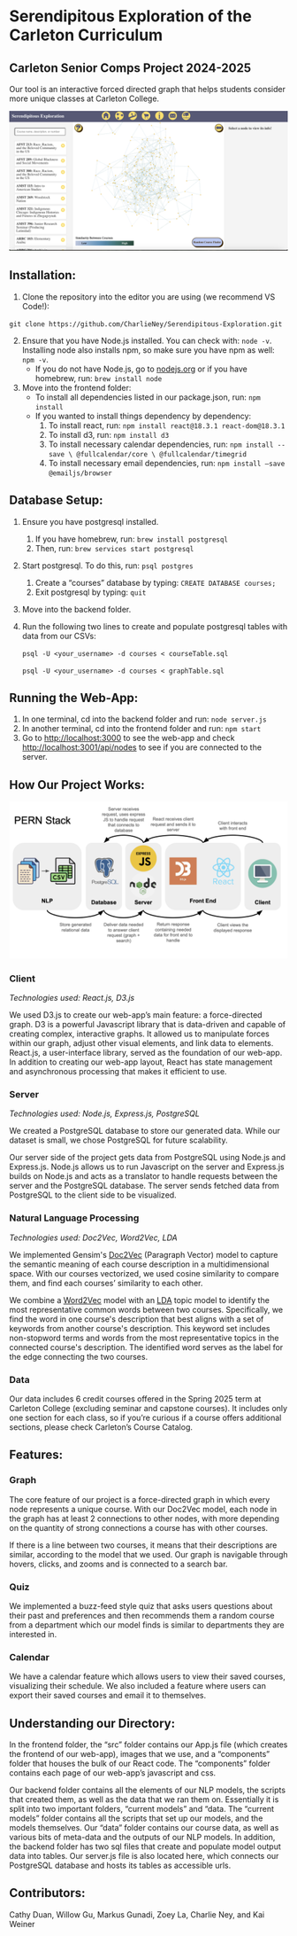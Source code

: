 # Serendipitous Exploration of the Carleton Curriculum 
## Carleton Senior Comps Project 2024-2025

Our tool is an interactive forced directed graph that helps students consider more unique classes at Carleton College. 

![](./frontend/src/images/comps_graphpage.png)


## Installation: 

1. Clone the repository into the editor you are using (we recommend VS Code\!):

`git clone https://github.com/CharlieNey/Serendipitous-Exploration.git`

2. Ensure that you have Node.js installed. You can check with: `node -v`. Installing node also installs npm, so make sure you have npm as well: `npm -v`.  
   * If you do not have Node.js, go to [nodejs.org](http://nodejs.org) or if you have homebrew, run: `brew install node`  
3. Move into the frontend folder:  
   * To install all dependencies listed in our package.json, run: `npm install`  
   * If you wanted to install things dependency by dependency:   
     1. To install react, run: `npm install react@18.3.1 react-dom@18.3.1`  
     2. To install d3, run: `npm install d3`  
     3. To install necessary calendar dependencies, run: `npm install --save \ @fullcalendar/core \ @fullcalendar/timegrid`  
     4. To install necessary email dependencies, run: `npm install –save @emailjs/browser`

## Database Setup: 

1. Ensure you have postgresql installed.  
   1. If you have homebrew, run: `brew install postgresql`   
   2. Then, run: `brew services start postgresql`  
2. Start postgresql. To do this, run: `psql postgres`  
   1. Create a “courses” database by typing: `CREATE DATABASE courses;`  
   2. Exit postgresql by typing: `quit`   
3. Move into the backend folder.  
4. Run the following two lines to create and populate postgresql tables with data from our CSVs: 

   `psql -U <your_username> -d courses < courseTable.sql`

   `psql -U <your_username> -d courses < graphTable.sql`

## Running the Web-App: 

1. In one terminal, cd into the backend folder and run: `node server.js`  
2. In another terminal, cd into the frontend folder and run: `npm start`  
3. Go to [http://localhost:3000](http://localhost:3000) to see the web-app and check [http://localhost:3001/api/nodes](http://localhost:3001/api/nodes) to see if you are connected to the server.

## How Our Project Works:

![](/frontend/src/images/comps_pernstack.png)

### Client

*Technologies used: React.js, D3.js*

We used D3.js to create our web-app’s main feature: a force-directed graph. D3 is a powerful Javascript library that is data-driven and capable of creating complex, interactive graphs. It allowed us to manipulate forces within our graph, adjust other visual elements, and link data to elements.  
React.js, a user-interface library, served as the foundation of our web-app. In addition to creating our web-app layout, React has state management and asynchronous processing that makes it efficient to use. 

### Server 

*Technologies used: Node.js, Express.js, PostgreSQL*

We created a PostgreSQL database to store our generated data. While our dataset is small, we chose PostgreSQL for future scalability. 

Our server side of the project gets data from PostgreSQL using Node.js and Express.js. Node.js allows us to run Javascript on the server and Express.js builds on Node.js and acts as a translator to handle requests between the server and the PostgreSQL database. The server sends fetched data from PostgreSQL to the client side to be visualized.

### Natural Language Processing

*Technologies used: Doc2Vec, Word2Vec, LDA*

We implemented Gensim's [Doc2Vec](https://radimrehurek.com/gensim/auto_examples/tutorials/run_doc2vec_lee.html) (Paragraph Vector) model to capture the semantic meaning of each course description in a multidimensional space. With our courses vectorized, we used cosine similarity to compare them, and find each courses’ similarity to each other.

We combine a [Word2Vec](https://en.wikipedia.org/wiki/Word2vec) model with an [LDA](https://en.wikipedia.org/wiki/Latent_Dirichlet_allocation) topic model to identify the most representative common words between two courses. Specifically, we find the word in one course's description that best aligns with a set of keywords from another course's description. This keyword set includes non-stopword terms and words from the most representative topics in the connected course's description. The identified word serves as the label for the edge connecting the two courses.

### Data

Our data includes 6 credit courses offered in the Spring 2025 term at Carleton College (excluding seminar and capstone courses). It includes only one section for each class, so if you’re curious if a course offers additional sections, please check Carleton’s Course Catalog.

## Features: 

### Graph

The core feature of our project is a force-directed graph in which every node represents a unique course. With our Doc2Vec model, each node in the graph has at least 2 connections to other nodes, with more depending on the quantity of strong connections a course has with other courses.

If there is a line between two courses, it means that their descriptions are similar, according to the model that we used. Our graph is navigable through hovers, clicks, and zooms and is connected to a search bar. 

### Quiz

We implemented a buzz-feed style quiz that asks users questions about their past and preferences and then recommends them a random course from a department which our model finds is similar to departments they are interested in.

### Calendar

We have a calendar feature which allows users to view their saved courses, visualizing their schedule. We also included a feature where users can export their saved courses and email it to themselves.

## Understanding our Directory: 

In the frontend folder, the “src” folder contains our App.js file (which creates the frontend of our web-app), images that we use, and a “components” folder that houses the bulk of our React code. The “components” folder contains each page of our web-app’s javascript and css. 

Our backend folder contains all the elements of our NLP models, the scripts that created them, as well as the data that we ran them on.  Essentially it is split into two important folders, “current models” and “data. The “current models” folder contains all the scripts that set up our models, and the models themselves. Our “data” folder contains our course data, as well as various bits of meta-data and the outputs of our NLP models. In addition, the backend folder has two sql files that create and populate model output data into tables. Our server.js file is also located here, which connects our PostgreSQL database and hosts its tables as accessible urls.

## Contributors: 

Cathy Duan, Willow Gu, Markus Gunadi, Zoey La, Charlie Ney, and Kai Weiner 
